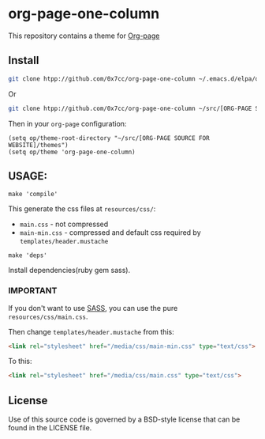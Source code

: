 # org-page-one-column

This repository contains a theme for [Org-page](https://github.com/kelvinh/org-page)

## Install

``` bash
git clone htpp://github.com/0x7cc/org-page-one-column ~/.emacs.d/elpa/org-page-[XXXX.XX]/themes/
```

Or

``` bash
git clone htpp://github.com/0x7cc/org-page-one-column ~/src/[ORG-PAGE SOURCE FOR WEBSITE]/themes/
```

Then in your `org-page` configuration:

```elisp
(setq op/theme-root-directory "~/src/[ORG-PAGE SOURCE FOR WEBSITE]/themes")
(setq op/theme 'org-page-one-column)
```

## USAGE:

```Make
make 'compile'
```

This generate the css files at `resources/css/`:

- `main.css` - not compressed
- `main-min.css` - compressed and default css required by `templates/header.mustache`

```Make
make 'deps'
```

Install dependencies(ruby gem sass).

### IMPORTANT

If you don't want to use [SASS](http://sass-lang.com/), you can use the pure `resources/css/main.css`.

Then change `templates/header.mustache` from this:

```HTML
<link rel="stylesheet" href="/media/css/main-min.css" type="text/css">
```

To this:

```HTML
<link rel="stylesheet" href="/media/css/main.css" type="text/css">
```

## License

Use of this source code is governed by a BSD-style license that can be found in the LICENSE file.
